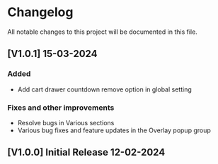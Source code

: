 # Changelog

All notable changes to this project will be documented in this file.

## [V1.0.1] 15-03-2024

### Added
- Add cart drawer countdown remove option in global setting

### Fixes and other improvements
- Resolve bugs in Various sections
- Various bug fixes and feature updates in the Overlay popup group

## [V1.0.0] Initial Release 12-02-2024